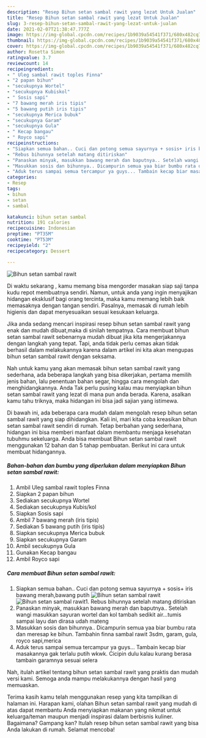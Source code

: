 ```yaml
---
description: "Resep Bihun setan sambal rawit yang lezat Untuk Jualan"
title: "Resep Bihun setan sambal rawit yang lezat Untuk Jualan"
slug: 3-resep-bihun-setan-sambal-rawit-yang-lezat-untuk-jualan
date: 2021-02-07T21:38:47.777Z
image: https://img-global.cpcdn.com/recipes/1b9039a54541f371/680x482cq70/bihun-setan-sambal-rawit-foto-resep-utama.jpg
thumbnail: https://img-global.cpcdn.com/recipes/1b9039a54541f371/680x482cq70/bihun-setan-sambal-rawit-foto-resep-utama.jpg
cover: https://img-global.cpcdn.com/recipes/1b9039a54541f371/680x482cq70/bihun-setan-sambal-rawit-foto-resep-utama.jpg
author: Rosetta Simon
ratingvalue: 3.7
reviewcount: 14
recipeingredient:
- " Uleg sambal rawit toples Finna"
- "2 papan bihun"
- "secukupnya Wortel"
- "secukupnya Kubiskol"
- " Sosis sapi"
- "7 bawang merah iris tipis"
- "5 bawang putih iris tipis"
- "secukupnya Merica bubuk"
- "secukupnya Garam"
- "secukupnya Gula"
- " Kecap bangau"
- " Royco sapi"
recipeinstructions:
- "Siapkan semua bahan.. Cuci dan potong semua sayurnya + sosis+ iris bawang merah,bawang putih"
- "Rebus bihunnya setelah matang ditiriskan"
- "Panaskan minyak, masukkan bawang merah dan baputnya.. Setelah wangi masukkan sayuran wortel dan kol tambah sedikit air...tumis sampai layu dan dirasa udah mateng"
- "Masukkan sosis dan bihunnya.. Dicampurin semua yaa biar bumbu rata dan meresap ke bihun. Tambahin finna sambal rawit 3sdm, garam, gula, royco sapi,merica"
- "Aduk terus sampai semua tercampur ya guys... Tambain kecap biar masakannya gak terlalu putih wkwk. Cicipin dulu kalau kurang berasa tambain garamnya sesuai selera"
categories:
- Resep
tags:
- bihun
- setan
- sambal

katakunci: bihun setan sambal 
nutrition: 191 calories
recipecuisine: Indonesian
preptime: "PT35M"
cooktime: "PT53M"
recipeyield: "2"
recipecategory: Dessert

---
```



![Bihun setan sambal rawit](https://img-global.cpcdn.com/recipes/1b9039a54541f371/680x482cq70/bihun-setan-sambal-rawit-foto-resep-utama.jpg)

Di waktu  sekarang , kamu memang bisa mengorder masakan siap saji tanpa kudu repot membuatnya sendiri. Namun, untuk anda yang ingin menyajikan hidangan eksklusif bagi orang tercinta, maka kamu memang lebih baik memasaknya dengan tangan sendiri. Pasalnya, memasak di rumah lebih higienis dan dapat menyesuaikan sesuai kesukaan keluarga.

Jika anda sedang mencari inspirasi resep bihun setan sambal rawit yang enak dan mudah dibuat,maka di sinilah tempatnya. Cara membuat bihun setan sambal rawit  sebenarnya mudah dibuat jika kita mengerjakannya dengan langkah yang tepat. Tapi, anda tidak perlu cemas akan tidak berhasil dalam melakukannya 
karena dalam artikel ini kita akan mengupas bihun setan sambal rawit dengan seksama.  



Nah untuk kamu yang akan memasak bihun setan sambal rawit yang sederhana, ada beberapa langkah yang bisa dikerjakan, pertama memilih jenis bahan, lalu penentuan bahan segar, hingga cara mengolah dan menghidangkannya. Anda Tak perlu pusing kalau mau menyiapkan bihun setan sambal rawit yang lezat di mana pun anda berada. Karena, asalkan kamu  tahu triknya, maka hidangan ini bisa jadi sajian yang istimewa.

Di bawah ini, ada beberapa cara mudah dalam mengolah resep bihun setan sambal rawit yang siap dihidangkan. Kali ini, mari kita coba kreasikan bihun setan sambal rawit sendiri di rumah. Tetap berbahan yang sederhana, hidangan ini bisa memberi manfaat dalam membantu menjaga kesehatan tubuhmu sekeluarga. Anda bisa membuat Bihun setan sambal rawit menggunakan 12 bahan dan 5 tahap pembuatan. Berikut ini cara untuk membuat hidangannya.

<!--inarticleads1-->

##### Bahan-bahan dan bumbu yang diperlukan dalam menyiapkan Bihun setan sambal rawit:

1. Ambil  Uleg sambal rawit toples Finna
1. Siapkan 2 papan bihun
1. Sediakan secukupnya Wortel
1. Sediakan secukupnya Kubis/kol
1. Siapkan  Sosis sapi
1. Ambil 7 bawang merah (iris tipis)
1. Sediakan 5 bawang putih (iris tipis)
1. Siapkan secukupnya Merica bubuk
1. Siapkan secukupnya Garam
1. Ambil secukupnya Gula
1. Gunakan  Kecap bangau
1. Ambil  Royco sapi




<!--inarticleads2-->

##### Cara membuat Bihun setan sambal rawit:

1. Siapkan semua bahan.. Cuci dan potong semua sayurnya + sosis+ iris bawang merah,bawang putih
<img src="https://img-global.cpcdn.com/steps/925418e7a32a6c63/160x128cq70/bihun-setan-sambal-rawit-langkah-memasak-1-foto.jpg" alt="Bihun setan sambal rawit"><img src="https://img-global.cpcdn.com/steps/92cc56e34337f0f3/160x128cq70/bihun-setan-sambal-rawit-langkah-memasak-1-foto.jpg" alt="Bihun setan sambal rawit">1. Rebus bihunnya setelah matang ditiriskan
1. Panaskan minyak, masukkan bawang merah dan baputnya.. Setelah wangi masukkan sayuran wortel dan kol tambah sedikit air...tumis sampai layu dan dirasa udah mateng
1. Masukkan sosis dan bihunnya.. Dicampurin semua yaa biar bumbu rata dan meresap ke bihun. Tambahin finna sambal rawit 3sdm, garam, gula, royco sapi,merica
1. Aduk terus sampai semua tercampur ya guys... Tambain kecap biar masakannya gak terlalu putih wkwk. Cicipin dulu kalau kurang berasa tambain garamnya sesuai selera




Nah, itulah artikel tentang  bihun setan sambal rawit  yang praktis dan mudah versi kami. Semoga anda mampu melakukannya dengan hasil yang memuaskan. 

Terima kasih kamu telah menggunakan resep yang kita tampilkan di halaman ini. Harapan kami, olahan  Bihun setan sambal rawit yang mudah di atas dapat membantu Anda menyiapkan makanan yang nikmat untuk keluarga/teman maupun menjadi inspirasi dalam berbisnis kuliner. Bagaimana? Gampang kan? Itulah resep bihun setan sambal rawit yang bisa Anda lakukan di rumah. Selamat mencoba!

